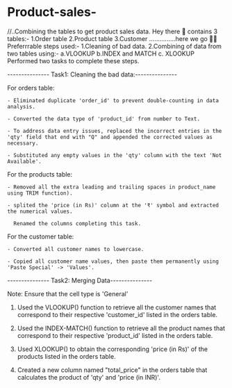 # Product-sales-
//..Combining the tables to get product sales data. 
Hey there 👋
contains 3 tables:-
1.Order table
2.Product table
3.Customer 
...............here we go 🙏🤝
Preferrrable steps used:-
1.Cleaning of bad data.
2.Combining of data from  two tables using:-
   a.VLOOKUP
   b.INDEX and MATCH 
   c. XLOOKUP
Performed two tasks to complete these steps.



--------------- Task1: Cleaning the bad data:---------------

For orders table:

	- Eliminated duplicate 'order_id' to prevent double-counting in data analysis.

	- Converted the data type of 'product_id' from number to Text.

	- To address data entry issues, replaced the incorrect entries in the 'qty' field that end with "Q" and appended the corrected values as necessary.

	- Substituted any empty values in the 'qty' column with the text 'Not Available'.



For the products table:

	- Removed all the extra leading and trailing spaces in product_name using TRIM function).

	- splited the 'price (in Rs)' column at the '₹' symbol and extracted the numerical values. 

	  Renamed the columns completing this task.



For the customer table:

	- Converted all customer names to lowercase.

	- Copied all customer name values, then paste them permanently using 'Paste Special' -> 'Values'.





--------------- Task2: Merging Data---------------



Note: Ensure that the cell type is  'General'

1. Used the VLOOKUP() function to retrieve all the customer names that correspond to their respective 'customer_id' listed in the orders table.

2. Used the INDEX-MATCH() function to retrieve all the product names that correspond to their respective 'product_id' listed in the orders table.

3. Used XLOOKUP() to obtain the corresponding 'price (in Rs)' of the products listed in the orders table.

4. Created a new column named "total_price" in the orders table that calculates the product of 'qty' and 'price (in INR)'.
   

